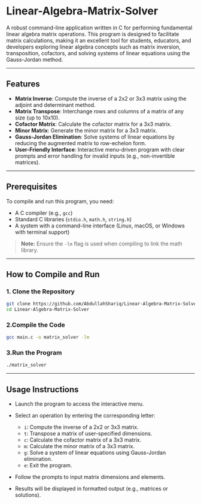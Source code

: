 # Linear-Algebra-Matrix-Solver

A robust command-line application written in C for performing fundamental linear algebra matrix operations. This program is designed to facilitate matrix calculations, making it an excellent tool for students, educators, and developers exploring linear algebra concepts such as matrix inversion, transposition, cofactors, and solving systems of linear equations using the Gauss-Jordan method.

---

##  Features

- **Matrix Inverse**: Compute the inverse of a 2x2 or 3x3 matrix using the adjoint and determinant method.  
- **Matrix Transpose**: Interchange rows and columns of a matrix of any size (up to 10x10).  
- **Cofactor Matrix**: Calculate the cofactor matrix for a 3x3 matrix.  
- **Minor Matrix**: Generate the minor matrix for a 3x3 matrix.  
- **Gauss-Jordan Elimination**: Solve systems of linear equations by reducing the augmented matrix to row-echelon form.  
- **User-Friendly Interface**: Interactive menu-driven program with clear prompts and error handling for invalid inputs (e.g., non-invertible matrices).

---

##  Prerequisites

To compile and run this program, you need:

- A C compiler (e.g., `gcc`)
- Standard C libraries (`stdio.h`, `math.h`, `string.h`)
- A system with a command-line interface (Linux, macOS, or Windows with terminal support)

> **Note:** Ensure the `-lm` flag is used when compiling to link the math library.

---

##  How to Compile and Run

### 1. Clone the Repository

```bash
git clone https://github.com/AbdullahShariq/Linear-Algebra-Matrix-Solver.git
cd Linear-Algebra-Matrix-Solver
```
### 2.Compile the Code
```bash
gcc main.c -o matrix_solver -lm
```
### 3.Run the Program
```bash
./matrix_solver
```

---

##  Usage Instructions

- Launch the program to access the interactive menu.
- Select an operation by entering the corresponding letter:

  - `i`: Compute the inverse of a 2x2 or 3x3 matrix.  
  - `t`: Transpose a matrix of user-specified dimensions.  
  - `c`: Calculate the cofactor matrix of a 3x3 matrix.  
  - `m`: Calculate the minor matrix of a 3x3 matrix.  
  - `g`: Solve a system of linear equations using Gauss-Jordan elimination.  
  - `e`: Exit the program.

- Follow the prompts to input matrix dimensions and elements.
- Results will be displayed in formatted output (e.g., matrices or solutions).



